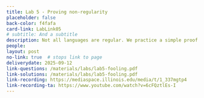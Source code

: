 ```yaml
---
title: Lab 5 - Proving non-regularity
placeholder: false
back-color: f4fafa
card-link: LabLink05
# subtitle: And a subtitle
description: Not all languages are regular. We practice a simple proof technique for proving this.
people:
layout: post
no-link: true  # stops link to page 
deliverydate: 2025-09-12
link-questions: /materials/labs/lab5-fooling.pdf
link-solutions: /materials/labs/lab5-fooling.pdf
link-recording: https://mediaspace.illinois.edu/media/t/1_337mgtp4
link-recording-ta: https://www.youtube.com/watch?v=6cFQztlEs-I
---
```










